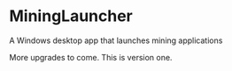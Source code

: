 # MiningLauncher
A Windows desktop app that launches mining applications

More upgrades to come. This is version one. 
